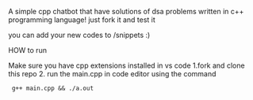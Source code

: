 A simple cpp chatbot that have solutions of dsa problems written in c++ programming language!
just fork it and test it

you can add your new codes to /snippets :)
 
HOW to run 

Make sure you have cpp extensions installed in vs code
  1.fork and clone this repo
  2. run the main.cpp in code editor using the command

     g++ main.cpp && ./a.out
         
